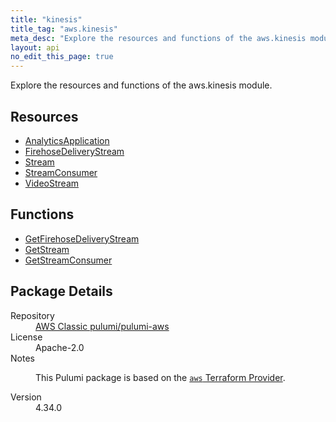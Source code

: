 ```yaml
---
title: "kinesis"
title_tag: "aws.kinesis"
meta_desc: "Explore the resources and functions of the aws.kinesis module."
layout: api
no_edit_this_page: true
---
```


<!-- WARNING: this file was generated by Pulumi Docs Generator. -->
<!-- Do not edit by hand unless you're certain you know what you are doing! -->

Explore the resources and functions of the aws.kinesis module.

<h2 id="resources">Resources</h2>
<ul class="api">
    <li><a href="analyticsapplication/" title="AnalyticsApplication"><span class="api-symbol api-symbol--resource"></span>AnalyticsApplication</a></li>
    <li><a href="firehosedeliverystream/" title="FirehoseDeliveryStream"><span class="api-symbol api-symbol--resource"></span>FirehoseDeliveryStream</a></li>
    <li><a href="stream/" title="Stream"><span class="api-symbol api-symbol--resource"></span>Stream</a></li>
    <li><a href="streamconsumer/" title="StreamConsumer"><span class="api-symbol api-symbol--resource"></span>StreamConsumer</a></li>
    <li><a href="videostream/" title="VideoStream"><span class="api-symbol api-symbol--resource"></span>VideoStream</a></li>
</ul>

<h2 id="functions">Functions</h2>
<ul class="api">
    <li><a href="getfirehosedeliverystream/" title="GetFirehoseDeliveryStream"><span class="api-symbol api-symbol--function"></span>GetFirehoseDeliveryStream</a></li>
    <li><a href="getstream/" title="GetStream"><span class="api-symbol api-symbol--function"></span>GetStream</a></li>
    <li><a href="getstreamconsumer/" title="GetStreamConsumer"><span class="api-symbol api-symbol--function"></span>GetStreamConsumer</a></li>
</ul>

<h2 id="package-details">Package Details</h2>
<dl class="package-details">
	<dt>Repository</dt>
	<dd><a href="https://github.com/pulumi/pulumi-aws">AWS Classic pulumi/pulumi-aws</a></dd>
	<dt>License</dt>
	<dd>Apache-2.0</dd>
	<dt>Notes</dt>
	<dd><p>This Pulumi package is based on the <a href="https://github.com/hashicorp/terraform-provider-aws"><code>aws</code> Terraform Provider</a>.</p>
</dd>
	<dt>Version</dt>
	<dd>4.34.0</dd>
</dl>

